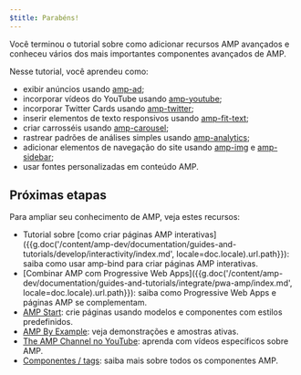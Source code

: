 ```yaml
---
$title: Parabéns!
---
```


Você terminou o tutorial sobre como adicionar recursos AMP avançados e conheceu vários dos mais importantes componentes avançados de AMP.

Nesse tutorial, você aprendeu como:

- exibir anúncios usando [amp-ad](/pt_br/docs/reference/components/amp-ad.html);
- incorporar vídeos do YouTube usando [amp-youtube](/pt_br/docs/reference/components/amp-youtube.html);
- incorporar Twitter Cards usando [amp-twitter](/pt_br/docs/reference/components/amp-twitter.html);
- inserir elementos de texto responsivos usando [amp-fit-text](/pt_br/docs/reference/components/amp-fit-text.html);
- criar carrosséis usando [amp-carousel](/pt_br/docs/reference/components/amp-carousel.html);
- rastrear padrões de análises simples usando [amp-analytics](/pt_br/docs/reference/components/amp-analytics.html);
- adicionar elementos de navegação do site usando [amp-img](/pt_br/docs/reference/components/amp-img.html) e [amp-sidebar](/pt_br/docs/reference/components/amp-sidebar.html);
- usar fontes personalizadas em conteúdo AMP.



## Próximas etapas

Para ampliar seu conhecimento de AMP, veja estes recursos:

- Tutorial sobre [como criar páginas AMP interativas]({{g.doc('/content/amp-dev/documentation/guides-and-tutorials/develop/interactivity/index.md', locale=doc.locale).url.path}}): saiba como usar amp-bind para criar páginas AMP interativas.
- [Combinar AMP com Progressive Web Apps]({{g.doc('/content/amp-dev/documentation/guides-and-tutorials/integrate/pwa-amp/index.md', locale=doc.locale).url.path}}): saiba como Progressive Web Apps e páginas AMP se complementam.
- [AMP Start](https://www.ampstart.com/): crie páginas usando modelos e componentes com estilos predefinidos.
- [AMP By Example](https://ampbyexample.com/): veja demonstrações e amostras ativas.
- [The AMP Channel no YouTube](https://www.youtube.com/channel/UCXPBsjgKKG2HqsKBhWA4uQw): aprenda com vídeos específicos sobre AMP.
- [Componentes / tags](/pt_br/docs/reference/components.html): saiba mais sobre todos os componentes AMP.
